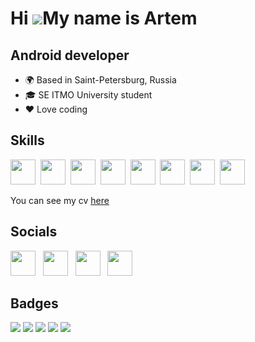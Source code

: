 Hi ![](https://user-images.githubusercontent.com/18350557/176309783-0785949b-9127-417c-8b55-ab5a4333674e.gif)My name is Artem
================================================================================================================================

Android developer
-----------------

* 🌍 Based in Saint-Petersburg, Russia
* 🎓 SE ITMO University student
* ❤️ Love coding

## Skills

<div>
  <img src="https://cdn.jsdelivr.net/gh/devicons/devicon@latest/icons/android/android-plain.svg" width="40" height="40"/>&nbsp
  <img src="https://cdn.jsdelivr.net/gh/devicons/devicon@latest/icons/kotlin/kotlin-original.svg" width="40" height="40"/>&nbsp
  <img src="https://cdn.jsdelivr.net/gh/devicons/devicon@latest/icons/java/java-original.svg" width="40" height="40"/>&nbsp
  <img src="https://cdn.jsdelivr.net/gh/devicons/devicon@latest/icons/python/python-original.svg" width="40" height="40"/>&nbsp
  <img src="https://cdn.jsdelivr.net/gh/devicons/devicon@latest/icons/postgresql/postgresql-plain.svg" width="40" height="40"/>&nbsp
  <img src="https://cdn.jsdelivr.net/gh/devicons/devicon@latest/icons/sqlite/sqlite-original.svg" width="40" height="40"/>&nbsp
  <img src="https://cdn.jsdelivr.net/gh/devicons/devicon@latest/icons/firebase/firebase-original.svg" width="40" height="40"/>&nbsp
  <img src="https://cdn.jsdelivr.net/gh/devicons/devicon@latest/icons/git/git-original.svg" width="40" height="40"/>&nbsp
</div>

You can see my cv [here](https://drive.google.com/file/d/1Y_U1MLVyc7i0M0Lkgccb8Zcflkwp4KZg/view?usp=sharing)

## Socials
<div>
    <a href="https://t.me/arekalov" style="text-decoration: none" target="_blank">
      <img src="https://cdn-icons-png.flaticon.com/512/2111/2111646.png" width="40" height="40"/>
    </a>&nbsp
    <a href="https://vk.com/arekalov" style="text-decoration: none" target="_blank">
      <img src="https://cdn-icons-png.flaticon.com/512/145/145813.png" width="40" height="40"/>
    </a>&nbsp
    <a href="https://github.com/arekalov" style="text-decoration: none" target="_blank">
      <img src="https://www.svgrepo.com/show/450156/github.svg" width="40" height="40" alt=""/>
    </a>&nbsp
    <a href="mailto:artyom.rekalov@gmail.com" style="text-decoration: none" target="_blank">
      <img src="https://www.svgrepo.com/show/295315/at-sign-at.svg" width="40" height="40" alt=""/>
    </a>&nbsp
  </div>

## Badges
![](https://github-profile-summary-cards.vercel.app/api/cards/profile-details?username=arekalov&theme=github_dark)
![](https://github-profile-summary-cards.vercel.app/api/cards/most-commit-language?username=arekalov&theme=github_dark)
![](https://github-profile-summary-cards.vercel.app/api/cards/repos-per-language?username=arekalov&theme=github_dark)
![](https://github-profile-summary-cards.vercel.app/api/cards/stats?username=arekalov&theme=github_dark)
![](https://github-profile-summary-cards.vercel.app/api/cards/productive-time?username=arekalov&theme=github_dark)
